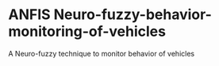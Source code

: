 # ANFIS Neuro-fuzzy-behavior-monitoring-of-vehicles
A Neuro-fuzzy technique to monitor behavior of vehicles
